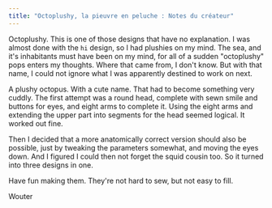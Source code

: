 ```yaml
---
title: "Octoplushy, la pieuvre en peluche : Notes du créateur"
---
```


Octoplushy. This is one of those designs that have no explanation. I was almost done with the `hi` design, so I had plushies on my mind. The sea, and it's inhabitants must have been on my mind, for all of a sudden "octoplushy" pops enters my thoughts. Where that came from, I don't know. But with that name, I could not ignore what I was apparently destined to work on next.

A plushy octopus. With a cute name. That had to become something very cuddly. The first attempt was a round head, complete with sewn smile and buttons for eyes, and eight arms to complete it. Using the eight arms and extending the upper part into segments for the head seemed logical. It worked out fine.

Then I decided that a more anatomically correct version should also be possible, just by tweaking the parameters somewhat, and moving the eyes down. And I figured I could then not forget the squid cousin too. So it turned into three designs in one.

Have fun making them. They're not hard to sew, but not easy to fill.

Wouter
